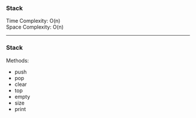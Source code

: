 ### Stack

Time Complexity: O(n)\
Space Complexity: O(n)

---

### Stack

Methods:

- push
- pop
- clear
- top
- empty
- size
- print
